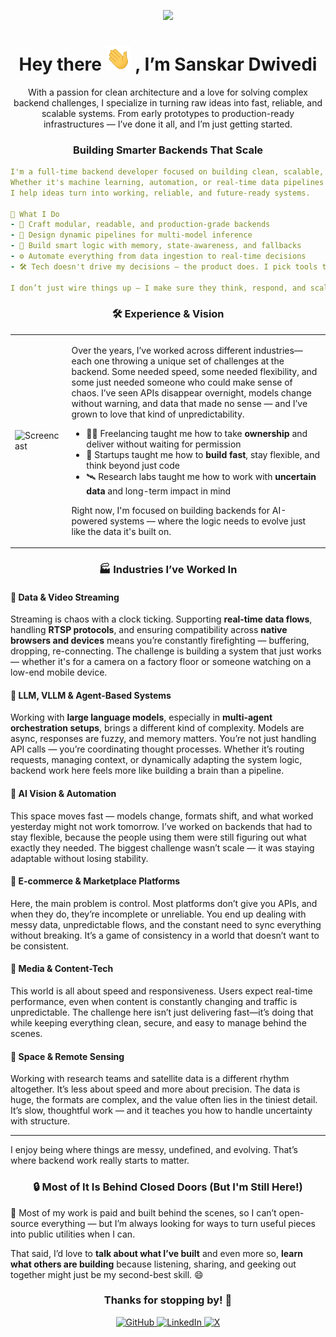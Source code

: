  <p align="center"> <img src="https://media.licdn.com/dms/image/v2/D5616AQGrB66KQ5ssqg/profile-displaybackgroundimage-shrink_350_1400/profile-displaybackgroundimage-shrink_350_1400/0/1709761664416?e=1755734400&v=beta&t=bdDfXWL19f1lOvUTQBTnyMplBfNE-CVaIPJKDhahLlc" height="250" /> </p>
<h1 align="center"> Hey there <img src="https://github.com/Knighthawk-Leo/Knighthawk-Leo/blob/main/Hi.gif" width="40px" /> , I’m Sanskar Dwivedi </h1>
<p align="center">
  With a passion for clean architecture and a love for solving complex backend challenges,  
  I specialize in turning raw ideas into fast, reliable, and scalable systems.  
  From early prototypes to production-ready infrastructures — I’ve done it all, and I’m just getting started.
</p>
<h3 align="center"> Building Smarter Backends That Scale </h3>


```yaml
I'm a full-time backend developer focused on building clean, scalable, and intelligent systems.
Whether it's machine learning, automation, or real-time data pipelines —
I help ideas turn into working, reliable, and future-ready systems.

🚀 What I Do
- 🧩 Craft modular, readable, and production-grade backends  
- 🔁 Design dynamic pipelines for multi-model inference  
- 🧠 Build smart logic with memory, state-awareness, and fallbacks  
- ⚙️ Automate everything from data ingestion to real-time decisions
- 🛠️ Tech doesn't drive my decisions — the product does. I pick tools that fit the problem, not the trend.
    
I don’t just wire things up — I make sure they think, respond, and scale.
```

<h3 align="center">🛠 Experience & Vision</h3>

<table>
  <tr>
    <td>
      <img src="https://user-images.githubusercontent.com/2702526/45913619-818f1100-be53-11e8-8138-6ddfe42e15af.gif" alt="Screencast" width="300">
    </td>
    <td>

Over the years, I’ve worked across different industries—each one throwing a unique set of challenges at the backend. Some needed speed, some needed flexibility, and some just needed someone who could make sense of chaos. I’ve seen APIs disappear overnight, models change without warning, and data that made no sense — and I’ve grown to love that kind of unpredictability.

- 🧑‍💻 Freelancing taught me how to take **ownership** and deliver without waiting for permission  
- 🚀 Startups taught me how to **build fast**, stay flexible, and think beyond just code  
- 🛰️ Research labs taught me how to work with **uncertain data** and long-term impact in mind  

Right now, I'm focused on building backends for AI-powered systems — where the logic needs to evolve just like the data it's built on.

   
  </tr>
</table>

<h3 align="center"> 🏭 Industries I’ve Worked In </h3>

#### 🔹 Data & Video Streaming  
Streaming is chaos with a clock ticking. Supporting **real-time data flows**, handling **RTSP protocols**, and ensuring compatibility across **native browsers and devices** means you’re constantly firefighting — buffering, dropping, re-connecting. The challenge is building a system that just works — whether it's for a camera on a factory floor or someone watching on a low-end mobile device.

#### 🔹 LLM, VLLM & Agent-Based Systems  
Working with **large language models**, especially in **multi-agent orchestration setups**, brings a different kind of complexity. Models are async, responses are fuzzy, and memory matters. You’re not just handling API calls — you’re coordinating thought processes. Whether it’s routing requests, managing context, or dynamically adapting the system logic, backend work here feels more like building a brain than a pipeline.

#### 🔹 AI Vision & Automation  
This space moves fast — models change, formats shift, and what worked yesterday might not work tomorrow. I’ve worked on backends that had to stay flexible, because the people using them were still figuring out what exactly they needed. The biggest challenge wasn’t scale — it was staying adaptable without losing stability.

#### 🔹 E-commerce & Marketplace Platforms  
Here, the main problem is control. Most platforms don’t give you APIs, and when they do, they’re incomplete or unreliable. You end up dealing with messy data, unpredictable flows, and the constant need to sync everything without breaking. It’s a game of consistency in a world that doesn’t want to be consistent.

#### 🔹 Media & Content-Tech  
This world is all about speed and responsiveness. Users expect real-time performance, even when content is constantly changing and traffic is unpredictable. The challenge here isn’t just delivering fast—it’s doing that while keeping everything clean, secure, and easy to manage behind the scenes.

#### 🔹 Space & Remote Sensing  
Working with research teams and satellite data is a different rhythm altogether. It’s less about speed and more about precision. The data is huge, the formats are complex, and the value often lies in the tiniest detail. It’s slow, thoughtful work — and it teaches you how to handle uncertainty with structure.

---

I enjoy being where things are messy, undefined, and evolving. That’s where backend work really starts to matter.



<h3 align="center">🔒 Most of It Is Behind Closed Doors (But I'm Still Here!) </h3>
💬 Most of my work is paid and built behind the scenes, so I can’t open-source everything — but I’m always looking for ways to turn useful pieces into public utilities when I can.

That said, I’d love to **talk about what I’ve built** and even more so, **learn what others are building**
because listening, sharing, and geeking out together might just be my second-best skill. 😄

<h3 align="center"> Thanks for stopping by! 🚀 </h3>


<div align="center">
  <a href="https://github.com/Knighthawk-Leo" target="_blank">
    <img src="https://img.shields.io/badge/GitHub-%2324292e.svg?&style=for-the-badge&logo=github&logoColor=white" alt="GitHub" />
  </a>
  <a href="https://www.linkedin.com/in/sanskar-dwivedi-a20201200/" target="_blank">
    <img src="https://img.shields.io/badge/LinkedIn-%231E77B5.svg?&style=for-the-badge&logo=linkedin&logoColor=white" alt="LinkedIn" />
  </a>
  <a href="https://x.com/SanskarDwived" target="_blank">
    <img src="https://img.shields.io/badge/X-%23000000.svg?&style=for-the-badge&logo=twitter&logoColor=white" alt="X" />
  </a>
</div>



